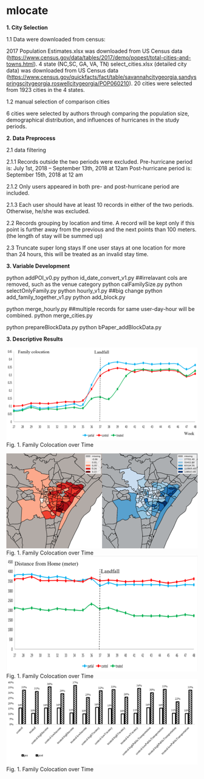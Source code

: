 # mlocate

**1. City Selection**

1.1 Data were downloaded from census:

2017 Population Estimates.xlsx was downloaded from US Census data (https://www.census.gov/data/tables/2017/demo/popest/total-cities-and-towns.html). 
4 state (NC,SC, GA, VA, TN) select_cities.xlsx (detailed city data) was downloaded from US Census data (https://www.census.gov/quickfacts/fact/table/savannahcitygeorgia,sandyspringscitygeorgia,roswellcitygeorgia/POP060210). 
20 cities were selected from 1923 cities in the 4 states.

1.2 manual selection of comparison cities

6 cities were selected by authors through comparing the population size, demographical distribution, and influences of hurricanes in the study periods.

**2. Data Preprocess**


2.1 data filtering

2.1.1 Records outside the two periods were excluded. 
Pre-hurricane period is: July 1st, 2018 – September 13th, 2018 at 12am
Post-hurricane period is: September 15th, 2018 at 12 am

2.1.2 Only users appeared in both pre- and post-hurricane period are included.

2.1.3 Each user should have at least 10 records in either of the two periods. Otherwise, he/she was excluded. 

2.2 Records grouping by location and time. 
A record will be kept only if this point is further away from the previous and the next points than 100 meters. (the length of stay will be summed up)

2.3 Truncate super long stays
If one user stays at one location for more than 24 hours, this will be treated as an invalid stay time. 



**3. Variable Development**


python addPOI_v0.py
python id_date_convert_v1.py	##irrelavant cols are removed, such as the venue category
python calFamilySize.py
python selectOnlyFamily.py
python hourly_v1.py	##big change
python add_family_together_v1.py
python add_block.py

python merge_hourly.py	##multiple records for same user-day-hour will be combined.
python merge_cities.py

python prepareBlockData.py
python bPaper_addBlockData.py


**3. Descriptive Results**

![Family Colocation over Time](https://github.com/weiguangwang/mcolocate/blob/main/fig/Fig1.png)
Fig. 1. Family Colocation over Time
 <br /> 
 
![Family Colocation over Time](https://github.com/weiguangwang/mcolocate/blob/main/fig/Fig2.png)
Fig. 1. Family Colocation over Time
![Family Colocation over Time](https://github.com/weiguangwang/mcolocate/blob/main/fig/FigS1.png)
Fig. 1. Family Colocation over Time
![Family Colocation over Time](https://github.com/weiguangwang/mcolocate/blob/main/fig/Figs2.png)
Fig. 1. Family Colocation over Time







